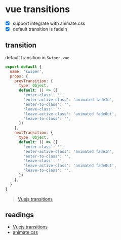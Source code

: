 # vue transitions

- [x] support integrate with animate.css
- [x] default transition is fadeIn

## transition

default transition in `Swiper.vue`

```js
export default {
  name: 'swiper',
  props: {
    prevTransition: {
      type: Object,
      default: () => ({
        'enter-class': '',
        'enter-active-class': 'animated fadeIn',
        'enter-to-class': '',
        'leave-class': '',
        'leave-active-class': 'animated fadeOut',
        'leave-to-class': '',
      })
    },
    nextTransition: {
      type: Object,
      default: () => ({
        'enter-class': '',
        'enter-active-class': 'animated fadeIn',
        'enter-to-class': '',
        'leave-class': '',
        'leave-active-class': 'animated fadeOut',
        'leave-to-class': '',
      })
    },
  }
}
```

>[Vuejs transitions](https://vuejs.org/v2/guide/transitions.html#Custom-Transition-Classes)

## readings

- [Vuejs transitions](https://vuejs.org/v2/guide/transitions.html#Custom-Transition-Classes)
- [animate.css](https://daneden.github.io/animate.css/)
